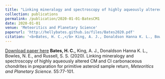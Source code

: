 ```yaml
---
title: "Linking mineralogy and spectroscopy of highly aqueously altered CM and CI carbonaceous chondrites in preparation for primitive asteroid sample return"
collection: publications
permalink: /publication/2020-01-01-BatesCM1
date: 2020-01-01
venue: 'Meteoritics and Planetary Science'
paperurl: 'http://hellybates.github.io/files/Bates2020.pdf'
citation: '<b>Bates, H. C.,</b> King, A. J., Donaldson Hanna K. L., Bowles, N. E., and Russell, S. S.  (2020). Linking mineralogy and spectroscopy of highly aqueously altered CM and CI carbonaceous chondrites in preparation for primitive asteroid sample return, <i>Meteoritics and Planetary Science</i>. 55:77-101.'
---
```

[Download paper here](http://hellybates.github.io/files/Bates2020.pdf)
<b>Bates, H. C.,</b> King, A. J., Donaldson Hanna K. L., Bowles, N. E., and Russell, S. S.  (2020). Linking mineralogy and spectroscopy of highly aqueously altered CM and CI carbonaceous chondrites in preparation for primitive asteroid sample return, <i>Meteoritics and Planetary Science</i>. 55:77-101.